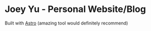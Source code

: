 # Joey Yu - Personal Website/Blog

Built with [Astro](https://astro.build/) (amazing tool would definitely recommend)
